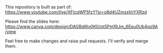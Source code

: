 This repository is built as part of: https://www.youtube.com/live/XFIcqWP5fzY?si=o8d4UZmssVcYXRzd

Please find the slides here: https://www.canva.com/design/DAGBdlKy0K0/otSPm19Jm_6Eeu0Ub4qz9A/view

Feel free to make changes and raise pull requests. I'll verify and merge them.
